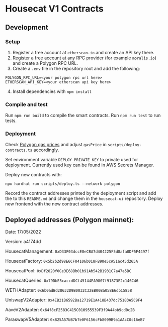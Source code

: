 # Housecat V1 Contracts

## Development

### Setup

1. Register a free account at `etherscan.io` and create an API key there.
2. Register a free account at any RPC provider (for example `moralis.io`) and create a Polygon RPC URL.
3. Create a `.env` file in the repository root and add the following:

```
POLYGON_RPC_URL=<your polygon rpc url here>
ETHERSCAN_API_KEY=<your etherscan api key here>
```

4. Install dependencies with `npm install`

### Compile and test

Run `npm run build` to compile the smart contracts.
Run `npm run test` to run tests.

### Deployment

Check [Polygon gas prices](https://polygonscan.com/gastracker) and adjust `gasPrice` in `scripts/deploy-contracts.ts` accordingly.

Set environment variable `DEPLOY_PRIVATE_KEY` to private used for deployment. Currently used key can be found in AWS Secrets Manager.

Deploy new contracts with:

```
npx hardhat run scripts/deploy.ts --network polygon
```

Record the contract addresses printed by the deployment script and add the to this `README.md` and change them in the `housecat-ui`
repository. Deploy new frontend with the new contract addresses.

## Deployed addresses (Polygon mainnet):

Date: 17/05/2022

Version: a4174dd

HousecatManagement: `0xD33F03dccE8eCBA7d404225F5d8afa0DF5F4497f`

HousecatFactory: `0x5b2b2d98E6CF04106b018FB90e5cA51ac45d265A`

HousecatPool: `0xDf2820f0Ce3E68Bb01b91Ab542B1931C7a47a5BC`

HousecatQueries: `0x79DbE5caccdDCf45144EA9807f91873E2c146C46`

WETHAdapter: `0x6b0adBd28632D9B0032C32EB00Ba05BE6db15858`

UniswapV2Adapter: `0x4EB21B6592Ba12719E1A418B437dc75183A5C9F4`

AaveV2Adapter: `0x64f8cF2583C415C010955539F3f9A44bb9cd0c2B`

ParaswapV5Adapter: `0x825A57bB7b7e0F6156cFb8099B9a1AAcC0c16eB7`
